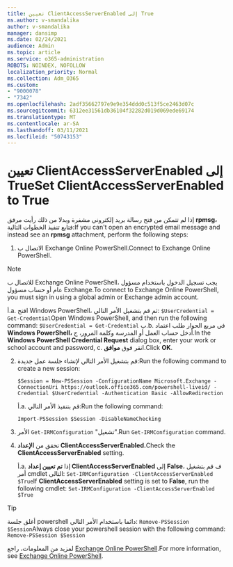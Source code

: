 ```yaml
---
title: تعيين ClientAccessServerEnabled إلى True
ms.author: v-smandalika
author: v-smandalika
manager: dansimp
ms.date: 02/24/2021
audience: Admin
ms.topic: article
ms.service: o365-administration
ROBOTS: NOINDEX, NOFOLLOW
localization_priority: Normal
ms.collection: Adm_O365
ms.custom:
- "9000078"
- "7342"
ms.openlocfilehash: 2adf35662797e9e9e354ddd0c513f5ce2463d07c
ms.sourcegitcommit: 6312ee31561db36104f32282d019d069ede69174
ms.translationtype: MT
ms.contentlocale: ar-SA
ms.lasthandoff: 03/11/2021
ms.locfileid: "50743153"
---
```

# <a name="set-clientaccessserverenabled-to-true"></a><span data-ttu-id="42ab7-102">تعيين ClientAccessServerEnabled إلى True</span><span class="sxs-lookup"><span data-stu-id="42ab7-102">Set ClientAccessServerEnabled to True</span></span>

<span data-ttu-id="42ab7-103">إذا لم تتمكن من فتح رسالة بريد إلكتروني مشفرة وبدلا من ذلك رأيت مرفق **rpmsg،** فتابع تنفيذ الخطوات التالية:</span><span class="sxs-lookup"><span data-stu-id="42ab7-103">If you can't open an encrypted email message and instead see an **rpmsg** attachment, perform the following steps:</span></span>

1. <span data-ttu-id="42ab7-104">الاتصال ب Exchange Online PowerShell.</span><span class="sxs-lookup"><span data-stu-id="42ab7-104">Connect to Exchange Online PowerShell.</span></span>

> [!NOTE]
> <span data-ttu-id="42ab7-105">للاتصال ب Exchange Online PowerShell، يجب تسجيل الدخول باستخدام مسؤول عام أو حساب مسؤول Exchange.</span><span class="sxs-lookup"><span data-stu-id="42ab7-105">To connect to Exchange Online PowerShell, you must sign in using a global admin or Exchange admin account.</span></span>

   <span data-ttu-id="42ab7-106">أ.</span><span class="sxs-lookup"><span data-stu-id="42ab7-106">a.</span></span> <span data-ttu-id="42ab7-107">افتح Windows PowerShell، ثم قم بتشغيل الأمر التالي: `$UserCredential = Get-Credential`</span><span class="sxs-lookup"><span data-stu-id="42ab7-107">Open Windows PowerShell, and then run the following command: `$UserCredential = Get-Credential`</span></span>
<span data-ttu-id="42ab7-108">ب.</span><span class="sxs-lookup"><span data-stu-id="42ab7-108">b.</span></span> <span data-ttu-id="42ab7-109">في مربع الحوار طلب اعتماد **Windows PowerShell،** أدخل حساب العمل أو المدرسة وكلمة المرور، ج.</span><span class="sxs-lookup"><span data-stu-id="42ab7-109">In the **Windows PowerShell Credential Request** dialog box, enter your work or school account and password, c.</span></span> <span data-ttu-id="42ab7-110">انقر فوق **موافق**.</span><span class="sxs-lookup"><span data-stu-id="42ab7-110">Click **OK**.</span></span> 

2. <span data-ttu-id="42ab7-111">قم بتشغيل الأمر التالي لإنشاء جلسة عمل جديدة:</span><span class="sxs-lookup"><span data-stu-id="42ab7-111">Run the following command to create a new session:</span></span>

    `$Session = New-PSSession -ConfigurationName Microsoft.Exchange -ConnectionUri https://outlook.office365.com/powershell-liveid/ -Credential $UserCredential -Authentication Basic -AllowRedirection`

    <span data-ttu-id="42ab7-112">أ.</span><span class="sxs-lookup"><span data-stu-id="42ab7-112">a.</span></span> <span data-ttu-id="42ab7-113">قم بتنفيذ الأمر التالي:</span><span class="sxs-lookup"><span data-stu-id="42ab7-113">Run the following command:</span></span>
    
    `Import-PSSession $Session -DisableNameChecking`

3. <span data-ttu-id="42ab7-114">الأمر `Get-IRMConfiguration` "تشغيل".</span><span class="sxs-lookup"><span data-stu-id="42ab7-114">Run `Get-IRMConfiguration` command.</span></span>

4. <span data-ttu-id="42ab7-115">تحقق من **الإعداد ClientAccessServerEnabled.**</span><span class="sxs-lookup"><span data-stu-id="42ab7-115">Check the **ClientAccessServerEnabled** setting.</span></span> 

    <span data-ttu-id="42ab7-116">أ.</span><span class="sxs-lookup"><span data-stu-id="42ab7-116">a.</span></span> <span data-ttu-id="42ab7-117">إذا **تم تعيين إعداد ClientAccessServerEnabled** إلى **False**، ف قم بتشغيل أمر cmdlet التالي: `Set-IRMConfiguration -ClientAccessServerEnabled $True`</span><span class="sxs-lookup"><span data-stu-id="42ab7-117">If **ClientAccessServerEnabled** setting is set to **False**, run the following cmdlet: `Set-IRMConfiguration -ClientAccessServerEnabled $True`</span></span>

> [!TIP]
> <span data-ttu-id="42ab7-118">أغلق جلسة powershell دائما باستخدام الأمر التالي: `Remove-PSSession $Session`</span><span class="sxs-lookup"><span data-stu-id="42ab7-118">Always close your powershell session with the following command: `Remove-PSSession $Session`</span></span>

<span data-ttu-id="42ab7-119">لمزيد من المعلومات، راجع [Exchange Online PowerShell](https://docs.microsoft.com/powershell/exchange/connect-to-exchange-online-powershell).</span><span class="sxs-lookup"><span data-stu-id="42ab7-119">For more information, see [Exchange Online PowerShell](https://docs.microsoft.com/powershell/exchange/connect-to-exchange-online-powershell).</span></span>

